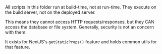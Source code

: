 All scripts in this folder run at build-time, not at run-time. They execute on the build server, not on the deployed server.

This means they cannot access HTTP requests/responses, but they CAN access the database or file system. Generally, security is not an concern with them.

It exists for NextJS's `getStaticProps()` feature and holds common utils for that feature.
